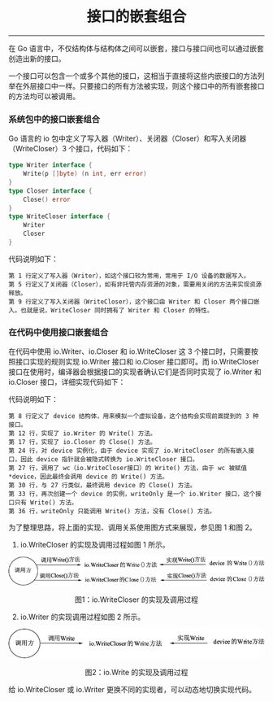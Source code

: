 <center><h1>接口的嵌套组合</h1></center>

---

在 Go 语言中，不仅结构体与结构体之间可以嵌套，接口与接口间也可以通过嵌套创造出新的接口。

一个接口可以包含一个或多个其他的接口，这相当于直接将这些内嵌接口的方法列举在外层接口中一样。只要接口的所有方法被实现，则这个接口中的所有嵌套接口的方法均可以被调用。

### 系统包中的接口嵌套组合

Go 语言的 io 包中定义了写入器（Writer）、关闭器（Closer）和写入关闭器（WriteCloser）3 个接口，代码如下：

```go
type Writer interface {
    Write(p []byte) (n int, err error)
}
type Closer interface {
    Close() error
}
type WriteCloser interface {
    Writer
    Closer
}
```

代码说明如下：

```
第 1 行定义了写入器（Writer），如这个接口较为常用，常用于 I/O 设备的数据写入。
第 5 行定义了关闭器（Closer），如有非托管内存资源的对象，需要用关闭的方法来实现资源释放。
第 9 行定义了写入关闭器（WriteCloser），这个接口由 Writer 和 Closer 两个接口嵌入。也就是说，WriteCloser 同时拥有了 Writer 和 Closer 的特性。
```

### 在代码中使用接口嵌套组合

在代码中使用 io.Writer、io.Closer 和 io.WriteCloser 这 3 个接口时，只需要按照接口实现的规则实现 io.Writer 接口和 io.Closer 接口即可。而 io.WriteCloser 接口在使用时，编译器会根据接口的实现者确认它们是否同时实现了 io.Writer 和 io.Closer 接口，详细实现代码如下：

代码说明如下：

```
第 8 行定义了 device 结构体，用来模拟一个虚拟设备，这个结构会实现前面提到的 3 种接口。
第 12 行，实现了 io.Writer 的 Write() 方法。
第 17 行，实现了 io.Closer 的 Close() 方法。
第 24 行，对 device 实例化，由于 device 实现了 io.WriteCloser 的所有嵌入接口，因此 device 指针就会被隐式转换为 io.WriteCloser 接口。
第 27 行，调用了 wc（io.WriteCloser接口）的 Write() 方法，由于 wc 被赋值 *device，因此最终会调用 device 的 Write() 方法。
第 30 行，与 27 行类似，最终调用 device 的 Close() 方法。
第 33 行，再次创建一个 device 的实例，writeOnly 是一个 io.Writer 接口，这个接口只有 Write() 方法。
第 36 行，writeOnly 只能调用 Write() 方法，没有 Close() 方法。
```

为了整理思路，将上面的实现、调用关系使用图方式来展现，参见图 1 和图 2。

1. io.WriteCloser 的实现及调用过程如图 1 所示。

<div align=center> 
    <img src="../../img/6-接口/07-接口的嵌套组合/io.WriteCloser 的实现及调用过程.jpg"/> 
    <p>图1：io.WriteCloser 的实现及调用过程</p>
</div>

2. io.Writer 的实现调用过程如图 2 所示。

<div align=center> 
    <img src="../../img/6-接口/07-接口的嵌套组合/io.Write 的实现及调用过程.jpg"/> 
    <p>图2：io.Write 的实现及调用过程</p>
</div>

给 io.WriteCloser 或 io.Writer 更换不同的实现者，可以动态地切换实现代码。
